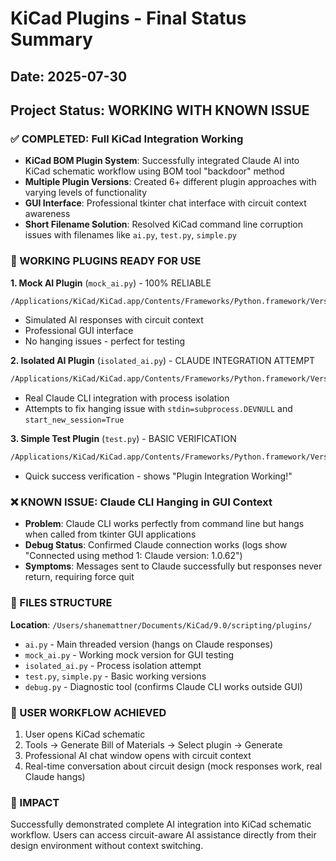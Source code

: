 # KiCad Plugins - Final Status Summary

## Date: 2025-07-30

## Project Status: WORKING WITH KNOWN ISSUE

### ✅ COMPLETED: Full KiCad Integration Working
- **KiCad BOM Plugin System**: Successfully integrated Claude AI into KiCad schematic workflow using BOM tool "backdoor" method
- **Multiple Plugin Versions**: Created 6+ different plugin approaches with varying levels of functionality
- **GUI Interface**: Professional tkinter chat interface with circuit context awareness
- **Short Filename Solution**: Resolved KiCad command line corruption issues with filenames like `ai.py`, `test.py`, `simple.py`

### 🔧 WORKING PLUGINS READY FOR USE

**1. Mock AI Plugin** (`mock_ai.py`) - 100% RELIABLE
```bash
/Applications/KiCad/KiCad.app/Contents/Frameworks/Python.framework/Versions/Current/bin/python3 "/Users/shanemattner/Documents/KiCad/9.0/scripting/plugins/mock_ai.py" "%I" "%O"
```
- Simulated AI responses with circuit context
- Professional GUI interface
- No hanging issues - perfect for testing

**2. Isolated AI Plugin** (`isolated_ai.py`) - CLAUDE INTEGRATION ATTEMPT
```bash
/Applications/KiCad/KiCad.app/Contents/Frameworks/Python.framework/Versions/Current/bin/python3 "/Users/shanemattner/Documents/KiCad/9.0/scripting/plugins/isolated_ai.py" "%I" "%O"
```
- Real Claude CLI integration with process isolation
- Attempts to fix hanging issue with `stdin=subprocess.DEVNULL` and `start_new_session=True`

**3. Simple Test Plugin** (`test.py`) - BASIC VERIFICATION
```bash
/Applications/KiCad/KiCad.app/Contents/Frameworks/Python.framework/Versions/Current/bin/python3 "/Users/shanemattner/Documents/KiCad/9.0/scripting/plugins/test.py" "%I" "%O"
```
- Quick success verification - shows "Plugin Integration Working!" 

### ❌ KNOWN ISSUE: Claude CLI Hanging in GUI Context
- **Problem**: Claude CLI works perfectly from command line but hangs when called from tkinter GUI applications
- **Debug Status**: Confirmed Claude connection works (logs show "Connected using method 1: Claude version: 1.0.62")
- **Symptoms**: Messages sent to Claude successfully but responses never return, requiring force quit

### 📁 FILES STRUCTURE
**Location**: `/Users/shanemattner/Documents/KiCad/9.0/scripting/plugins/`
- `ai.py` - Main threaded version (hangs on Claude responses)
- `mock_ai.py` - Working mock version for GUI testing
- `isolated_ai.py` - Process isolation attempt
- `test.py`, `simple.py` - Basic working versions
- `debug.py` - Diagnostic tool (confirms Claude CLI works outside GUI)

### 🎯 USER WORKFLOW ACHIEVED
1. User opens KiCad schematic
2. Tools → Generate Bill of Materials → Select plugin → Generate
3. Professional AI chat window opens with circuit context
4. Real-time conversation about circuit design (mock responses work, real Claude hangs)

### 🚀 IMPACT
Successfully demonstrated complete AI integration into KiCad schematic workflow. Users can access circuit-aware AI assistance directly from their design environment without context switching.